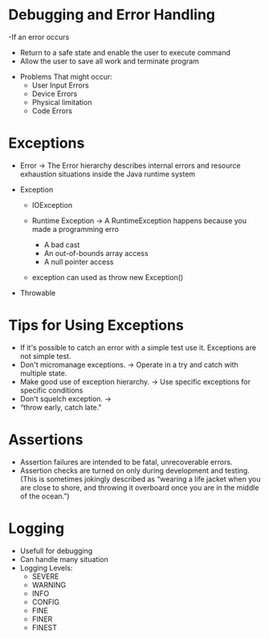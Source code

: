 # Debugging and Error Handling
-If an error occurs
* Return to a safe state and enable the user to execute command
* Allow the user to save all work and terminate program

- Problems That might occur:
    * User Input Errors 
    * Device Errors 
    * Physical limitation
    * Code Errors
# Exceptions
- Error -> The Error hierarchy describes internal errors and resource exhaustion situations inside the Java
  runtime system
  
- Exception
    * IOException
    * Runtime Exception -> A RuntimeException happens because you made a programming erro
      - A bad cast
      - An out-of-bounds array access
      - A null pointer access
    
    * exception can used as throw new Exception()
- Throwable

# Tips for Using Exceptions
- If it's possible to catch an error with a simple test use it. Exceptions are not simple test.
- Don't micromanage exceptions. -> Operate in a try and catch with multiple state.
- Make good use of exception hierarchy. -> Use specific exceptions for specific conditions
- Don't squelch exception. ->
- “throw early, catch late."

# Assertions
- Assertion failures are intended to be fatal, unrecoverable errors.
- Assertion checks are turned on only during development and testing. (This is sometimes
jokingly described as “wearing a life jacket when you are close to shore, and throwing it
overboard once you are in the middle of the ocean.”)

# Logging 
- Usefull for debugging
- Can handle many situation
- Logging Levels:
  * SEVERE
  * WARNING
  * INFO
  * CONFIG
  * FINE
  * FINER
  * FINEST

